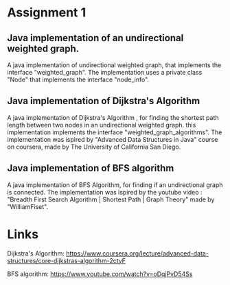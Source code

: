 Assignment 1
============

Java implementation of an undirectional weighted graph.
-------------------------------------------------------

A java implementation of undirectional weighted graph, 
that implements the interface "weighted_graph".
The implementation uses a private class "Node" that implements the interface "node_info".

Java implementation of Dijkstra's Algorithm
--------------------------------------------

A java implementation of Dijkstra's Algorithm , 
for finding the shortest path length between two nodes in an undirectional weighted graph.
this implementation implements the interface "weighted_graph_algorithms".
The implementation was ispired by  "Advanced Data Structures in Java" course on coursera,
made by The University of California San Diego.

Java implementation of BFS algorithm
------------------------------------

A java implementation of BFS Algorithm,
for finding if an undirectional graph is connected.
The implementation was ispired by the youtube video :
"Breadth First Search Algorithm | Shortest Path | Graph Theory"
made by "WilliamFiset".

Links
=====
Dijkstra's Algorithm:
https://www.coursera.org/lecture/advanced-data-structures/core-dijkstras-algorithm-2ctyF

BFS algorithm:
https://www.youtube.com/watch?v=oDqjPvD54Ss
